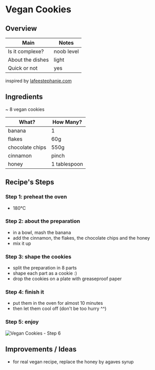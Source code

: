 # Vegan Cookies


## Overview

Main             | Notes
---------------- | ----------
Is it complexe?  | noob level
About the dishes | light
Quick or not     | yes

inspired by [lafeestephanie.com](http://www.lafeestephanie.com/2017/04/recette-des-cookies-aux-flocons-davoine.html)


## Ingredients

~ 8 vegan cookies

What?           | How Many?
--------------- | ---------------
banana          | 1
flakes          | 60g
chocolate chips | 550g
cinnamon        | pinch
honey           | 1 tablespoon


## Recipe's Steps

### Step 1: preheat the oven

* 180°C

### Step 2: about the preparation

* in a bowl, mash the banana
* add the cinnamon, the flakes, the chocolate chips and the honey
* mix it up

### Step 3: shape the cookies

* split the preparation in 8 parts
* shape each part as a cookie :)
* drop the cookies on a plate with greaseproof paper

### Step 4: finish it

* put them in the oven for almost 10 minutes
* then let them cool off (don't be too hurry ^^)

### Step 5: enjoy

![Vegan Cookies - Step 6](./images/vegan_cookies-01.jpeg)


## Improvements / Ideas

* for real vegan recipe, replace the honey by agaves syrup
